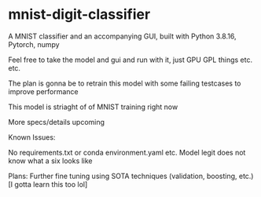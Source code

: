 # mnist-digit-classifier
 A MNIST classifier and an accompanying GUI, built with Python 3.8.16, Pytorch, numpy

 Feel free to take the model and gui and run with it, just GPU GPL things etc. etc.

 The plan is gonna be to retrain this model with some failing testcases to improve performance

 This model is striaght of of MNIST training right now

 More specs/details upcoming

 Known Issues:

 No requirements.txt or conda environment.yaml etc.
 Model legit does not know what a six looks like

 Plans:
 Further fine tuning using SOTA techniques (validation, boosting, etc.) [I gotta learn this too lol]
